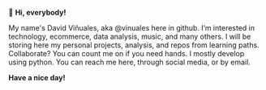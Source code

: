 👋 **Hi, everybody!**

My name's David Viñuales, aka @vinuales here in github.
I’m interested in technology, ecommerce, data analysis, music, and many others.
I will be storing here my personal projects, analysis, and repos from learning paths.
Collaborate? You can count me on if you need hands. I mostly develop using python.
You can reach me here, through social media, or by email.

**Have a nice day!**
